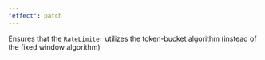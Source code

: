 ```yaml
---
"effect": patch
---
```


Ensures that the `RateLimiter` utilizes the token-bucket algorithm (instead of the fixed window algorithm)
